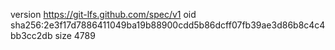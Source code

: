 version https://git-lfs.github.com/spec/v1
oid sha256:2e3f17d7886411049ba19b88900cdd5b86dcff07fb39ae3d86b8c4c4bb3cc2db
size 4789

